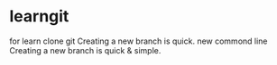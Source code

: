 # learngit
for learn clone git
Creating a new branch is quick.
new commond line
Creating a new branch is quick & simple.
